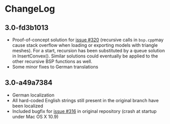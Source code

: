 ChangeLog
=========

3.0-fd3b1013
------------
* Proof-of-concept solution for [issue #320](https://github.com/solvespace/solvespace/issues/320) (recursive calls in `bsp.cpp`may cause stack overflow when loading or exporting models with triangle meshes). For a start, recursion has been substituted by a queue solution in InsertConvex(). Similar solutions could eventually be applied to the other recursive BSP functions as well.
* Some minor fixes to German translations

3.0-a49a7384
------------
* German localization
* All hard-coded English strings still present in the original branch have been localized
* Included bugfix for [issue #316](https://github.com/solvespace/solvespace/issues/316) in original repository (crash at startup under Mac OS X 10.9)
